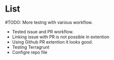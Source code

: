 # List 

#TODO: More testng with various workflow.

* Tested issue and PR workflow.
* Linking issue with PR is not possible in extention
* Using Github PR extention it looks good.
* Testing Terragrunt
* Configre repo file